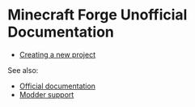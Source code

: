 # Minecraft Forge Unofficial Documentation

* [Creating a new project](new-project.md)

See also:

 * [Official documentation][mcforge]
 * [Modder support][support]

[mcforge]: http://mcforge.readthedocs.org/
[support]: http://www.minecraftforge.net/forum/index.php/board,73.0.html

